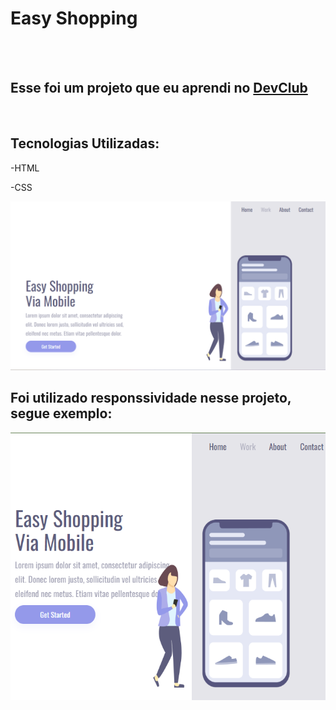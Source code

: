 <h1>Easy Shopping</h1>
<br>
<br>
<h2>Esse foi um projeto que eu aprendi no <a href="https:rodolfomori.com/devclub">DevClub</a></h2>
<br>
<h2>Tecnologias Utilizadas:</h2>
<p>-HTML</p>
<p>-CSS</p>

<img src="https://github.com/AlissonG29/Easy-Shopping/blob/main/assets/Captura%20de%20tela%202024-10-20%20191353.png?raw=true"/>
<br>
<h2>Foi utilizado responssividade nesse projeto, segue exemplo:</h2>

<img src="https://github.com/AlissonG29/Easy-Shopping/blob/main/assets/Captura%20de%20tela%202024-10-20%20191504.png?raw=true"/>
